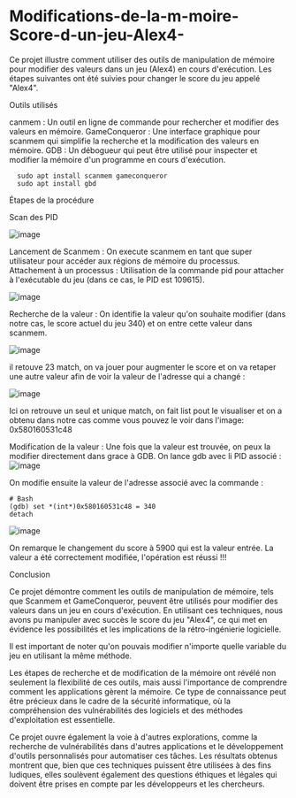 # Modifications-de-la-m-moire-Score-d-un-jeu-Alex4-
Ce projet illustre comment utiliser des outils de manipulation de mémoire pour modifier des valeurs dans un jeu (Alex4) en cours d'exécution. Les étapes suivantes ont été suivies pour changer le score du jeu appelé "Alex4".

Outils utilisés

canmem : Un outil en ligne de commande pour rechercher et modifier des valeurs en mémoire.
GameConqueror : Une interface graphique pour scanmem qui simplifie la recherche et la modification des valeurs en mémoire.
GDB : Un débogueur qui peut être utilisé pour inspecter et modifier la mémoire d'un programme en cours d'exécution.

      sudo apt install scanmem gameconqueror
      sudo apt install gbd

Étapes de la procédure

Scan des PID 

![image](https://github.com/user-attachments/assets/312c30ad-31c8-4ca8-8ca5-ee731c30a7e5)

Lancement de Scanmem :
        On execute scanmem en tant que super utilisateur pour accéder aux régions de mémoire du processus.
Attachement à un processus :
        Utilisation de la commande pid <PID> pour attacher à l'exécutable du jeu (dans ce cas, le PID est 109615).

![image](https://github.com/user-attachments/assets/94c240a8-c3bb-4f90-bf42-a7a2f0f9bc39)

Recherche de la valeur :
        On identifie la valeur qu'on souhaite modifier (dans notre cas, le score actuel du jeu 340) et on entre cette valeur dans scanmem.
        
![image](https://github.com/user-attachments/assets/22d6b964-efec-4bd2-a70a-007f41af3052)

il retouve 23 match, on va jouer pour augmenter le score et on va retaper une autre valeur afin de voir la valeur de l'adresse qui a changé : 

![image](https://github.com/user-attachments/assets/cefdb4ca-3902-4f77-99a1-1d1626563ca5)

Ici on retrouve un seul et unique match, on fait list pout le visualiser et on a obtenu dans notre cas comme vous pouvez le voir dans l'image: 0x580160531c48


Modification de la valeur :
        Une fois que la valeur est trouvée, on peux la modifier directement dans grace à GDB.
    On lance gdb avec li PID associé :
![image](https://github.com/user-attachments/assets/877bfddb-2a9d-41fa-8992-98f163b2c4fe)

On modifie ensuite la valeur de l'adresse associé avec la commande : 

    # Bash 
    (gdb) set *(int*)0x580160531c48 = 340
    detach

![image](https://github.com/user-attachments/assets/a072b1b7-7357-458f-bcdf-f64a99e55e8b)

On remarque le changement du score à 5900 qui est la valeur entrée. 
La valeur a été correctement modifiée, l'opération est réussi !!! 

Conclusion

Ce projet démontre comment les outils de manipulation de mémoire, tels que Scanmem et GameConqueror, peuvent être utilisés pour modifier des valeurs dans un jeu en cours d'exécution. En utilisant ces techniques, nous avons pu manipuler avec succès le score du jeu "Alex4", ce qui met en évidence les possibilités et les implications de la rétro-ingénierie logicielle.

Il est important de noter qu'on pouvais modifier n'importe quelle variable du jeu en utilisant la même méthode.
    
Les étapes de recherche et de modification de la mémoire ont révélé non seulement la flexibilité de ces outils, mais aussi l'importance de comprendre comment les applications gèrent la mémoire. Ce type de connaissance peut être précieux dans le cadre de la sécurité informatique, où la compréhension des vulnérabilités des logiciels et des méthodes d'exploitation est essentielle.

Ce projet ouvre également la voie à d'autres explorations, comme la recherche de vulnérabilités dans d'autres applications et le développement d'outils personnalisés pour automatiser ces tâches. Les résultats obtenus montrent que, bien que ces techniques puissent être utilisées à des fins ludiques, elles soulèvent également des questions éthiques et légales qui doivent être prises en compte par les développeurs et les chercheurs.
